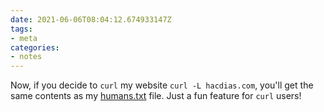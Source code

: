 ```yaml
---
date: 2021-06-06T08:04:12.674933147Z
tags:
- meta
categories:
- notes
---
```


Now, if you decide to `curl` my website `curl -L hacdias.com`, you'll get the same contents as my [humans.txt](https://hacdias.com/humans.txt) file. Just a fun feature for `curl` users!
